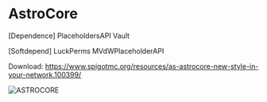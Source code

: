 # AstroCore

[Dependence]
PlaceholdersAPI
Vault

[Softdepend]
LuckPerms
MVdWPlaceholderAPI

Download: https://www.spigotmc.org/resources/as-astrocore-new-style-in-your-network.100399/

![ASTROCORE](https://user-images.githubusercontent.com/85844486/156279105-fc8361d3-2679-4272-92ed-5e2308f09171.png)
